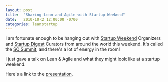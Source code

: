 ```yaml
---
layout: post
title:  "Sharing Lean and Agile with Startup Weekend"
date:   2010-10-2 12:00:00 -0700
categories: leanstartup
---
```

I am fortunate enough to be hanging out with [Startup Weekend](http://startupweekend.org) Organizers and [Startup Digest](http://thestartupdigest.com) Curators from around the world this weekend. It's called the [SO Summit](http://www.sosummit.com/), and there's a lot of energy in the room!

I just gave a talk on Lean &amp; Agile and what they might look like at a startup weekend.

Here's a link to the [presentation](/files/2010/lean_agile_at_startup_weekend.pdf).
